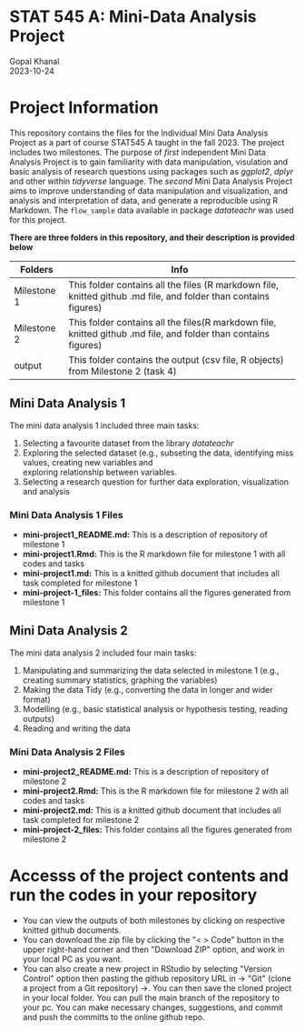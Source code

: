 # STAT 545 A: Mini-Data Analysis Project 
Gopal Khanal \
2023-10-24 

# Project Information
This repository contains the files for the Individual Mini Data Analysis Project as a part of course STAT545 A taught in the fall 2023. The project includes two milestones. The purpose of *first* independent Mini Data Analysis Project is to gain familiarity with data manipulation, visulation and basic analysis of research questions using packages such as *ggplot2*, *dplyr* and other within *tidyverse* language. The *second* Mini Data Analysis Project aims to improve understanding of data manipulation and visualization, and analysis and interpretation of data, and generate a reproducible using R Markdown. The `flow_sample` data available in package *datateachr* was used for this project.

**There are three folders in this repository, and their description is provided below** 

Folders | Info
--------|-------
Milestone 1 | This folder contains all the files (R markdown file, knitted github .md file, and folder than contains figures) 
Milestone 2 |  This folder contains all the files(R markdown file, knitted github .md file, and folder than contains figures) 
output | This folder contains the output (csv file, R objects) from Milestone 2 (task 4)

## **Mini Data Analysis 1**

The mini data analysis 1 included three main tasks:
1.  Selecting a favourite dataset from the library *datateachr*
2.  Exploring the selected dataset (e.g., subseting the data, identifying miss values, creating new variables and       
    exploring relationship between variables.
3.  Selecting a research question for further data exploration, visualization and analysis

### **Mini Data Analysis 1 Files**

-   **mini-project1_README.md:** This is a description of repository of milestone 1
-   **mini-project1.Rmd:** This is the R markdown file for milestone 1 with all codes and tasks
-   **mini-project1.md:** This is a knitted github document that includes all task completed for milestone 1 
-   **mini-project-1_files:** This folder contains all the figures generated from milestone 1

  
  ## **Mini Data Analysis 2**
The mini data analysis 2 included four main tasks:
1. Manipulating and summarizing the data selected in milestone 1 (e.g., creating summary statistics, graphing the 
   variables)
2. Making the data Tidy (e.g., converting the data in longer and wider format) 
3. Modelling (e.g., basic statistical analysis or hypothesis testing, reading outputs)
4. Reading and writing the data

### **Mini Data Analysis 2 Files**

-   **mini-project2_README.md:** This is a description of repository of milestone 2
-   **mini-project2.Rmd:** This is the R markdown file for milestone 2 with all codes and tasks
-   **mini-project2.md:** This is a knitted github document that includes all task completed for milestone 2 
-   **mini-project-2_files:** This folder contains all the figures generated from milestone 2
  

# Accesss of the project contents and run the codes in your repository
-   You can view the outputs of both milestones by clicking on respective knitted github documents. 
-   You can download the zip file by clicking the "\< \> Code" button in the upper right-hand corner and then "Download ZIP" option, and work in your local PC as you want.
-   You can also create a new project in RStudio by selecting "Version Control" option then pasting the github repository URL in -\> "Git" (clone a project from a Git repository) -\>. You can then save the cloned project in your local folder.  You can pull the main branch of the repository to your pc. You can make necessary changes, suggestions, and commit and push the committs to the online github repo.
  
